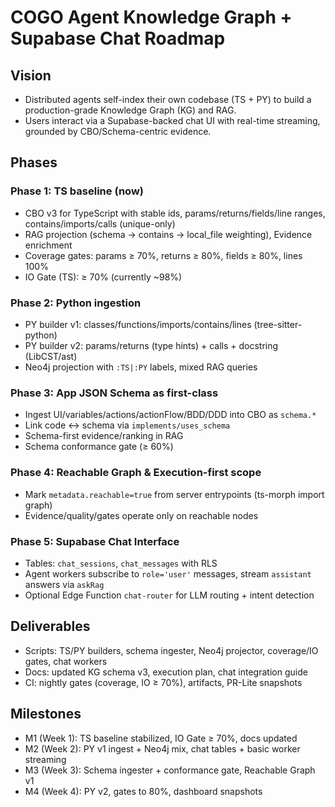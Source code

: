 # COGO Agent Knowledge Graph + Supabase Chat Roadmap

## Vision
- Distributed agents self-index their own codebase (TS + PY) to build a production-grade Knowledge Graph (KG) and RAG.
- Users interact via a Supabase-backed chat UI with real-time streaming, grounded by CBO/Schema-centric evidence.

## Phases

### Phase 1: TS baseline (now)
- CBO v3 for TypeScript with stable ids, params/returns/fields/line ranges, contains/imports/calls (unique-only)
- RAG projection (schema → contains → local_file weighting), Evidence enrichment
- Coverage gates: params ≥ 70%, returns ≥ 80%, fields ≥ 80%, lines 100%
- IO Gate (TS): ≥ 70% (currently ~98%)

### Phase 2: Python ingestion
- PY builder v1: classes/functions/imports/contains/lines (tree-sitter-python)
- PY builder v2: params/returns (type hints) + calls + docstring (LibCST/ast)
- Neo4j projection with `:TS|:PY` labels, mixed RAG queries

### Phase 3: App JSON Schema as first-class
- Ingest UI/variables/actions/actionFlow/BDD/DDD into CBO as `schema.*`
- Link code ↔ schema via `implements/uses_schema`
- Schema-first evidence/ranking in RAG
- Schema conformance gate (≥ 60%)

### Phase 4: Reachable Graph & Execution-first scope
- Mark `metadata.reachable=true` from server entrypoints (ts-morph import graph)
- Evidence/quality/gates operate only on reachable nodes

### Phase 5: Supabase Chat Interface
- Tables: `chat_sessions`, `chat_messages` with RLS
- Agent workers subscribe to `role='user'` messages, stream `assistant` answers via `askRag`
- Optional Edge Function `chat-router` for LLM routing + intent detection

## Deliverables
- Scripts: TS/PY builders, schema ingester, Neo4j projector, coverage/IO gates, chat workers
- Docs: updated KG schema v3, execution plan, chat integration guide
- CI: nightly gates (coverage, IO ≥ 70%), artifacts, PR-Lite snapshots

## Milestones
- M1 (Week 1): TS baseline stabilized, IO Gate ≥ 70%, docs updated
- M2 (Week 2): PY v1 ingest + Neo4j mix, chat tables + basic worker streaming
- M3 (Week 3): Schema ingester + conformance gate, Reachable Graph v1
- M4 (Week 4): PY v2, gates to 80%, dashboard snapshots


